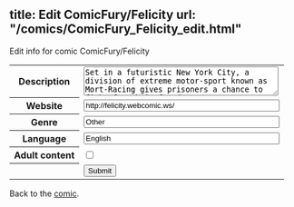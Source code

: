 title: Edit ComicFury/Felicity
url: "/comics/ComicFury_Felicity_edit.html"
---
Edit info for comic ComicFury/Felicity

<form name="comic" action="http://gaepostmail.appspot.com/comic/" method="post">
<table class="comicinfo">
<tr>
<th>Description</th><td><textarea name="description" cols="40" rows="3">Set in a futuristic New York City, a division of extreme motor-sport known as Mort-Racing gives prisoners a chance to fight for their freedom.</textarea></td>
</tr>
<tr>
<th>Website</th><td><input type="text" name="url" value="http://felicity.webcomic.ws/" size="40"/></td>
</tr>
<tr>
<th>Genre</th><td><input type="text" name="genre" value="Other" size="40"/></td>
</tr>
<tr>
<th>Language</th><td><input type="text" name="language" value="English" size="40"/></td>
</tr>
<tr>
<th>Adult content</th><td><input type="checkbox" name="adult" value="adult" /></td>
</tr>
<tr>
<th></th><td>
<input type="hidden" name="comic" value="ComicFury_Felicity" />
<input type="submit" name="submit" value="Submit" />
</td>
</tr>
</table>
</form>

Back to the [comic](ComicFury_Felicity.html).
